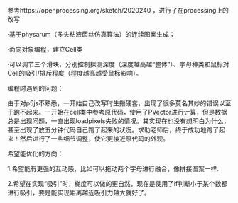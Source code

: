 参考https://openprocessing.org/sketch/2020240
，进行了在processing上的改写


·基于physarum（多头粘液菌丝仿真算法）的连续图案生成；

·面向对象编程，建立Cell类

·可以调节三个滑块，分别控制探测深度（深度越高越“整体”）、字母种类和鼠标对Cell的吸引/排斥程度（程度越高越受鼠标影响）。



</h1>编程时遇到的问题：</h1>

由于对p5js不熟悉，一开始自己改写时生搬硬套，出现了很多莫名其妙的错误以至于跑不起来。一开始在cell类中参考原代码，使用了PVector进行计算，但是数据总是出现问题，一直出现loadpixels失败的情况。其实现在也没有想明白为什么，甚至出现了放五分钟代码自己跑了起来的状况。求助老师后，终于成功地跑了起来！然后进行了一些细节调整，使它更接近原代码的外观。



</h2>希望能优化的方向：</h2>

1.希望能有更强的互动感，比如可以拖动两个字母进行融合，像拼接图案一样.

2.希望在实现“吸引”时，梯度可以做的更自然，现在是使用了if判断小于某个数都进行吸引，要是能实现距离越近吸引力越大就好了。
